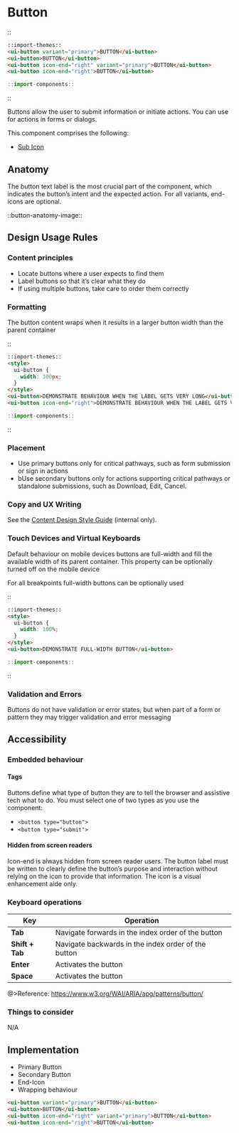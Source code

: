 <!--
type: page
title: Button
location: ./components/button
layout: default
-->

# Button

::
```html
::import-themes::
<ui-button variant="primary">BUTTON</ui-button>
<ui-button>BUTTON</ui-button>
<ui-button icon-end="right" variant="primary">BUTTON</ui-button>
<ui-button icon-end="right">BUTTON</ui-button>
```

```js
::import-components::
```
::

Buttons allow the user to submit information or initiate actions. You can use <ui-button> for actions in forms or dialogs. 

This component comprises the following: 
* [Sub Icon](./components/sub-icon)

## Anatomy

The button text label is the most crucial part of the component, which indicates the button’s intent and the expected action. For all variants, end-icons are optional.

::button-anatomy-image::

## Design Usage Rules
### Content principles 
* Locate buttons where a user expects to find them 
* Label buttons so that it’s clear what they do 
* If using multiple buttons, take care to order them correctly 

### Formatting 
The button content wraps when it results in a larger button width than the parent container 

::
```html
::import-themes::
<style>
  ui-button {
    width: 300px;
  }
</style>
<ui-button>DEMONSTRATE BEHAVIOUR WHEN THE LABEL GETS VERY LONG</ui-button>
<ui-button icon-end="right">DEMONSTRATE BEHAVIOUR WHEN THE LABEL GETS VERY LONG</ui-button>
```
```js
::import-components::
```
::

### Placement 
* Use primary buttons only for critical pathways,  such as  form submission or sign in actions 
* bUse secondary buttons only for actions supporting critical pathways or standalone submissions, such as Download, Edit, Cancel. 

### Copy and UX Writing
See the [Content Design Style Guide](https://lsegroup.sharepoint.com/sites/ProductDesignTeam/SitePages/Content-Design.aspx) (internal only).

### Touch Devices and Virtual Keyboards

Default behaviour on mobile devices buttons are full-width and fill the available width of its parent container. This property can be optionally turned off on the mobile device 

For all breakpoints full-width buttons can be optionally used 

::
```html
::import-themes::
<style>
  ui-button {
    width: 100%;
  }
</style>
<ui-button>DEMONSTRATE FULL-WIDTH BUTTON</ui-button>
```
```js
::import-components::
```
::


### Validation and Errors 

Buttons do not have validation or error states, but when part of a form or pattern they may trigger validation and error messaging 

## Accessibility 

### Embedded behaviour 

#### Tags 
Buttons define what type of button they are to tell the browser and assistive tech what to do. You must select one of two types as you use the component: 

* `<button type="button">`
* `<button type="submit">`

#### Hidden from screen readers

Icon-end is always hidden from screen reader users. The button label must be written to clearly define the button’s purpose and interaction without relying on the icon to provide that information. The icon is a visual enhancement aide only.

### Keyboard operations
| Key             | Operation                                           |
| --------------- | --------------------------------------------------- |
| **Tab**         | Navigate forwards in the index order of the button  |
| **Shift + Tab** | Navigate backwards in the index order of the button |
| **Enter**       | Activates the button                                |
| **Space**       | Activates the button                                |

@>Reference: https://www.w3.org/WAI/ARIA/apg/patterns/button/

### Things to consider
N/A

## Implementation

* Primary Button 
* Secondary Button 
* End-Icon 
* Wrapping behaviour 

```html
<ui-button variant="primary">BUTTON</ui-button>
<ui-button>BUTTON</ui-button>
<ui-button icon-end="right" variant="primary">BUTTON</ui-button>
<ui-button icon-end="right">BUTTON</ui-button>
```
